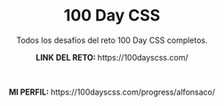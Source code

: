 <h1 align="center">100 Day CSS</h1>
<p align="center">Todos los desafíos del reto 100 Day CSS completos. </p>
<p align="center"><b>LINK DEL RETO: </b>https://100dayscss.com/</p>
<br>
<p align="center"><b>MI PERFIL: </b>https://100dayscss.com/progress/alfonsaco/</p>
